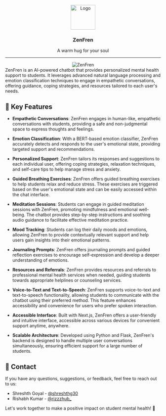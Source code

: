 <!-- PROJECT LOGO -->
<br />
<div align="center">
  <a href="https://github.com/shreshthgoyal/zenfren">
    <img src="https://i.ibb.co/34d2JKv/Screenshot-from-2024-09-30-14-53-24-removebg-preview.png" alt="Logo" width="80" height="80">
  </a>
<h3 align="center">ZenFren</h3>
  <p align="center">
   A warm hug for your soul
  </p>
  <hr>
</div>

<div align = "center">
 <img src="https://i.ibb.co/b7p5V7B/Screenshot-from-2024-10-02-02-02-39.png" alt="ZenFren">
</div>
ZenFren is an AI-powered chatbot that provides personalized mental health support to students. It leverages advanced natural language processing and emotion classification techniques to engage in empathetic conversations, offering guidance, coping strategies, and resources tailored to each user's needs.

## 🌟 Key Features

- **Empathetic Conversations**: ZenFren engages in human-like, empathetic conversations with students, providing a safe and non-judgmental space to express thoughts and feelings.

- **Emotion Classification**: With a BERT-based emotion classifier, ZenFren accurately detects and responds to the user's emotional state, providing targeted support and recommendations.

- **Personalized Support**: ZenFren tailors its responses and suggestions to each individual user, offering coping strategies, relaxation techniques, and self-care tips to help manage stress and anxiety.

- **Guided Breathing Exercises**: ZenFren offers guided breathing exercises to help students relax and reduce stress. These exercises are triggered based on the user's emotional state and can be easily accessed within the chat interface.

- **Meditation Sessions**: Students can engage in guided meditation sessions with ZenFren, promoting mindfulness and emotional well-being. The chatbot provides step-by-step instructions and soothing audio guidance to facilitate effective meditation practice.

- **Mood Tracking**: Students can log their daily moods and emotions, allowing ZenFren to provide contextually relevant support and help users gain insights into their emotional patterns.

- **Journaling Prompts**: ZenFren offers journaling prompts and guided reflection exercises to encourage self-expression and develop a deeper understanding of emotions.

- **Resources and Referrals**: ZenFren provides resources and referrals to professional mental health services when needed, guiding students towards appropriate helplines or counseling services.

- **Voice-to-Text and Text-to-Speech**: ZenFren supports voice-to-text and text-to-speech functionality, allowing students to communicate with the chatbot using their preferred method. This feature enhances accessibility and convenience for users who prefer spoken interaction.

- **Accessible Interface**: Built with Next.js, ZenFren offers a user-friendly and intuitive interface, accessible across various devices for convenient support anytime, anywhere.

- **Scalable Architecture**: Developed using Python and Flask, ZenFren's backend is designed to handle multiple user conversations simultaneously, ensuring efficient support for a large number of students.

## 📧 Contact

If you have any questions, suggestions, or feedback, feel free to reach out to us:

- Shreshth Goyal - [@shreshthg30](https://x.com/shreshthg30)
- Rishabh Kumar - [@rizzzhub_](https://x.com/rizzzhub_)

Let's work together to make a positive impact on student mental health! 💙

[product-screenshot]: https://i.ibb.co/C5jP1Kp/Screenshot-from-2024-10-01-15-39-07.png
